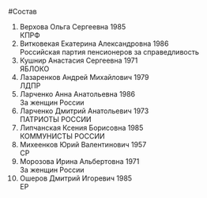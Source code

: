 #Состав
1. Верхова Ольга Сергеевна 1985   
    КПРФ
2. Витковекая Екатерина Александровна 1986   
    Российская партия пенсионеров за справедливость
3. Кушнир Анастасия Сергеевна 1971   
    ЯБЛОКО
4. Лазаренков Андрей Михайлович 1979   
    ЛДПР
5. Ларченко Анна Анатольевна 1986   
    За женщин России
6. Ларченко Дмитрий Анатольевич 1973   
    ПАТРИОТЫ РОССИИ
7. Липчанская Ксения Борисовна 1985   
    КОММУНИСТЫ РОССИИ
8. Михеенков Юрий Валентинович 1957   
    СР
9. Морозова Ирина Альбертовна 1971   
    За женщин России
10. Ошеров Дмитрий Игоревич 1985   
    ЕР

